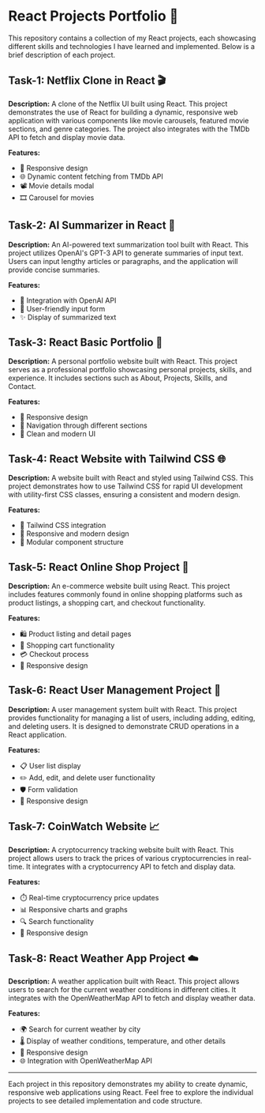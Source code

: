 # React Projects Portfolio 🚀

This repository contains a collection of my React projects, each showcasing different skills and technologies I have learned and implemented. Below is a brief description of each project.

## Task-1: Netflix Clone in React 🎬

**Description:**
A clone of the Netflix UI built using React. This project demonstrates the use of React for building a dynamic, responsive web application with various components like movie carousels, featured movie sections, and genre categories. The project also integrates with the TMDb API to fetch and display movie data.

**Features:**
- 📱 Responsive design
- 🌐 Dynamic content fetching from TMDb API
- 📽️ Movie details modal
- 🎞️ Carousel for movies

## Task-2: AI Summarizer in React 🧠

**Description:**
An AI-powered text summarization tool built with React. This project utilizes OpenAI's GPT-3 API to generate summaries of input text. Users can input lengthy articles or paragraphs, and the application will provide concise summaries.

**Features:**
- 🤖 Integration with OpenAI API
- 📝 User-friendly input form
- ✨ Display of summarized text

## Task-3: React Basic Portfolio 💼

**Description:**
A personal portfolio website built with React. This project serves as a professional portfolio showcasing personal projects, skills, and experience. It includes sections such as About, Projects, Skills, and Contact.

**Features:**
- 📱 Responsive design
- 🧭 Navigation through different sections
- 🎨 Clean and modern UI

## Task-4: React Website with Tailwind CSS 🌐

**Description:**
A website built with React and styled using Tailwind CSS. This project demonstrates how to use Tailwind CSS for rapid UI development with utility-first CSS classes, ensuring a consistent and modern design.

**Features:**
- 💨 Tailwind CSS integration
- 📱 Responsive and modern design
- 🧩 Modular component structure

## Task-5: React Online Shop Project 🛒

**Description:**
An e-commerce website built using React. This project includes features commonly found in online shopping platforms such as product listings, a shopping cart, and checkout functionality.

**Features:**
- 🛍️ Product listing and detail pages
- 🛒 Shopping cart functionality
- 💳 Checkout process
- 📱 Responsive design

## Task-6: React User Management Project 👥

**Description:**
A user management system built with React. This project provides functionality for managing a list of users, including adding, editing, and deleting users. It is designed to demonstrate CRUD operations in a React application.

**Features:**
- 📋 User list display
- ✏️ Add, edit, and delete user functionality
- 🛡️ Form validation
- 📱 Responsive design

## Task-7: CoinWatch Website 📈

**Description:**
A cryptocurrency tracking website built with React. This project allows users to track the prices of various cryptocurrencies in real-time. It integrates with a cryptocurrency API to fetch and display data.

**Features:**
- ⏱️ Real-time cryptocurrency price updates
- 📊 Responsive charts and graphs
- 🔍 Search functionality
- 📱 Responsive design

## Task-8: React Weather App Project ☁️

**Description:**
A weather application built with React. This project allows users to search for the current weather conditions in different cities. It integrates with the OpenWeatherMap API to fetch and display weather data.

**Features:**
- 🌍 Search for current weather by city
- 🌡️ Display of weather conditions, temperature, and other details
- 📱 Responsive design
- 🌐 Integration with OpenWeatherMap API

---

Each project in this repository demonstrates my ability to create dynamic, responsive web applications using React. Feel free to explore the individual projects to see detailed implementation and code structure.
